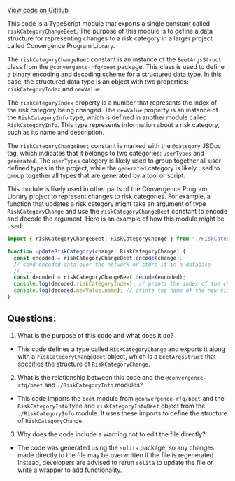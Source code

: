 [View code on GitHub](https://github.com/convergence-rfq/convergence-program-library/risk-engine/js/generated/types/RiskCategoryChange.ts)

This code is a TypeScript module that exports a single constant called `riskCategoryChangeBeet`. The purpose of this module is to define a data structure for representing changes to a risk category in a larger project called Convergence Program Library. 

The `riskCategoryChangeBeet` constant is an instance of the `BeetArgsStruct` class from the `@convergence-rfq/beet` package. This class is used to define a binary encoding and decoding scheme for a structured data type. In this case, the structured data type is an object with two properties: `riskCategoryIndex` and `newValue`. 

The `riskCategoryIndex` property is a number that represents the index of the risk category being changed. The `newValue` property is an instance of the `RiskCategoryInfo` type, which is defined in another module called `RiskCategoryInfo`. This type represents information about a risk category, such as its name and description. 

The `riskCategoryChangeBeet` constant is marked with the `@category` JSDoc tag, which indicates that it belongs to two categories: `userTypes` and `generated`. The `userTypes` category is likely used to group together all user-defined types in the project, while the `generated` category is likely used to group together all types that are generated by a tool or script. 

This module is likely used in other parts of the Convergence Program Library project to represent changes to risk categories. For example, a function that updates a risk category might take an argument of type `RiskCategoryChange` and use the `riskCategoryChangeBeet` constant to encode and decode the argument. Here is an example of how this module might be used:

```typescript
import { riskCategoryChangeBeet, RiskCategoryChange } from "./RiskCategoryChange";

function updateRiskCategory(change: RiskCategoryChange) {
  const encoded = riskCategoryChangeBeet.encode(change);
  // send encoded data over the network or store it in a database
  // ...
  const decoded = riskCategoryChangeBeet.decode(encoded);
  console.log(decoded.riskCategoryIndex); // prints the index of the changed risk category
  console.log(decoded.newValue.name); // prints the name of the new risk category
}
```
## Questions: 
 1. What is the purpose of this code and what does it do?
- This code defines a type called `RiskCategoryChange` and exports it along with a `riskCategoryChangeBeet` object, which is a `BeetArgsStruct` that specifies the structure of `RiskCategoryChange`.

2. What is the relationship between this code and the `@convergence-rfq/beet` and `./RiskCategoryInfo` modules?
- This code imports the `beet` module from `@convergence-rfq/beet` and the `RiskCategoryInfo` type and `riskCategoryInfoBeet` object from the `./RiskCategoryInfo` module. It uses these imports to define the structure of `RiskCategoryChange`.

3. Why does the code include a warning not to edit the file directly?
- The code was generated using the `solita` package, so any changes made directly to the file may be overwritten if the file is regenerated. Instead, developers are advised to rerun `solita` to update the file or write a wrapper to add functionality.